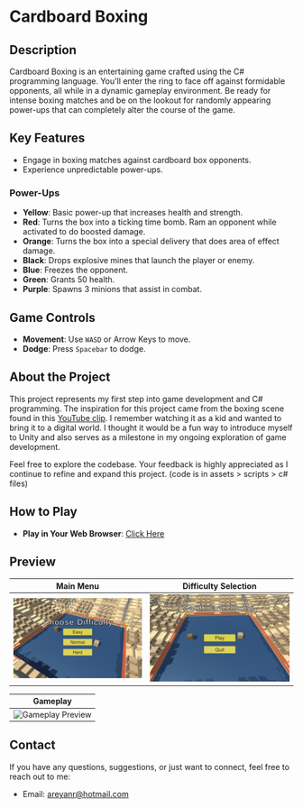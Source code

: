 # Cardboard Boxing

## Description

Cardboard Boxing is an entertaining game crafted using the C# programming language. You'll enter the ring to face off against formidable opponents, all while in a dynamic gameplay environment. Be ready for intense boxing matches and be on the lookout for randomly appearing power-ups that can completely alter the course of the game.

## Key Features

- Engage in boxing matches against cardboard box opponents.
- Experience unpredictable power-ups.

### Power-Ups

- **Yellow**: Basic power-up that increases health and strength.
- **Red**: Turns the box into a ticking time bomb. Ram an opponent while activated to do boosted damage.
- **Orange**: Turns the box into a special delivery that does area of effect damage.
- **Black**: Drops explosive mines that launch the player or enemy.
- **Blue**: Freezes the opponent.
- **Green**: Grants 50 health.
- **Purple**: Spawns 3 minions that assist in combat.


## Game Controls

- **Movement**: Use `WASD` or Arrow Keys to move.
- **Dodge**: Press `Spacebar` to dodge.


## About the Project

This project represents my first step into game development and C# programming. The inspiration for this project came from the boxing scene found in this [YouTube clip](https://www.youtube.com/watch?v=Y7rw9gqfZow&ab_channel=TheSpongeFanatic). I remember watching it as a kid and wanted to bring it to a digital world. I thought it would be a fun way to introduce myself to Unity and also serves as a milestone in my ongoing exploration of game development.


Feel free to explore the codebase. Your feedback is highly appreciated as I continue to refine and expand this project. 
(code is in assets > scripts > c# files)

## How to Play

- **Play in Your Web Browser**: [Click Here ](https://play.unity.com/en/games/73368904-b323-45e5-a73e-c48d19f9d566/cardboardboxing)



## Preview

| Main Menu | Difficulty Selection |
|:---:|:---:|
| ![Preview1](images/preview2.png) | ![Preview2](images/preview1.png) |

| Gameplay |
|:---:
| ![Gameplay Preview](images/gameplay.gif) |

## Contact

If you have any questions, suggestions, or just want to connect, feel free to reach out to me:

- Email: areyanr@hotmail.com
